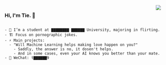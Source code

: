 <img align="right" src="https://github-readme-stats.vercel.app/api?username=TieWay59&show_icons=true&icon_color=ad0d52&text_color=24292e&bg_color=ffffff&hide_title=true" />

### Hi, I'm Tie. 👋

```plaintext

- 🌱 I’m a student at ▇▇▇▇▇▇▇▇ ▇▇▇▇▇▇ University, majoring in flirting. 
- 🏗 Focus on pornographic jokes.
- ⚡ Main projects: 
  - "Will Machine Learning helps making love happen on you?" 
    - Saddly, the answer is no, it dosen't helps.
    - And in some cases, even your AI knows you better than your mate.
- 💬 WeChat: t▇▇▇▇▇▇9

```
